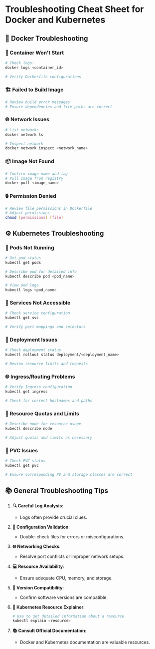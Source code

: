 # Troubleshooting Cheat Sheet for Docker and Kubernetes

## 🐳 Docker Troubleshooting

### 🚫 Container Won't Start

```bash
# Check logs:
docker logs <container_id>

# Verify Dockerfile configurations
```

### 🏗️ Failed to Build Image

```bash
# Review build error messages
# Ensure dependencies and file paths are correct
```

### 🌐 Network Issues

```bash
# List networks
docker network ls

# Inspect network
docker network inspect <network_name>
```

### 📦 Image Not Found

```bash
# Confirm image name and tag
# Pull image from registry
docker pull <image_name>
```

### 🔒 Permission Denied

```bash
# Review file permissions in Dockerfile
# Adjust permissions
chmod [permissions] [file]
```

## ⚙️ Kubernetes Troubleshooting

### 🚫 Pods Not Running

```bash
# Get pod status
kubectl get pods

# Describe pod for detailed info
kubectl describe pod <pod_name>

# View pod logs
kubectl logs <pod_name>
```

### 🚧 Services Not Accessible

```bash
# Check service configuration
kubectl get svc

# Verify port mappings and selectors
```

### 🚀 Deployment Issues

```bash
# Check deployment status
kubectl rollout status deployment/<deployment_name>

# Review resource limits and requests
```

### 🌐 Ingress/Routing Problems

```bash
# Verify Ingress configuration
kubectl get ingress

# Check for correct hostnames and paths
```

### 💾 Resource Quotas and Limits

```bash
# Describe node for resource usage
kubectl describe node

# Adjust quotas and limits as necessary
```

### 💽 PVC Issues

```bash
# Check PVC status
kubectl get pvc

# Ensure corresponding PV and storage classes are correct
```

## 📚 General Troubleshooting Tips

1. **🔍 Careful Log Analysis**:

   - Logs often provide crucial clues.

2. **📄 Configuration Validation**:

   - Double-check files for errors or misconfigurations.

3. **🌐 Networking Checks**:

   - Resolve port conflicts or improper network setups.

4. **💻 Resource Availability**:

   - Ensure adequate CPU, memory, and storage.

5. **🔄 Version Compatibility**:

   - Confirm software versions are compatible.

6. **📖 Kubernetes Resource Explainer**:

   ```bash
   # Use to get detailed information about a resource
   kubectl explain <resource>
   ```

7. **📚 Consult Official Documentation**:
   - Docker and Kubernetes documentation are valuable resources.

